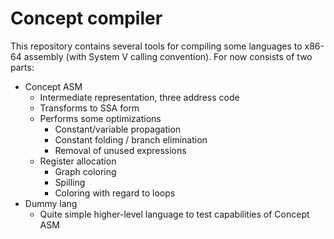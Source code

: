 Concept compiler
================

This repository contains several tools for compiling some languages to x86-64 assembly 
(with System V calling convention). For now consists of two parts:
* Concept ASM
    * Intermediate representation, three address code
    * Transforms to SSA form
    * Performs some optimizations
        * Constant/variable propagation
        * Constant folding / branch elimination
        * Removal of unused expressions
    * Register allocation
        * Graph coloring
        * Spilling
        * Coloring with regard to loops
* Dummy lang
    * Quite simple higher-level language to test capabilities of Concept ASM